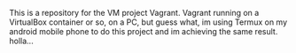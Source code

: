 This is a repository for the VM project Vagrant. Vagrant running on a VirtualBox container or so, on a PC, but guess what, im using Termux on my android mobile phone to do this project and im achieving the same result. holla...
